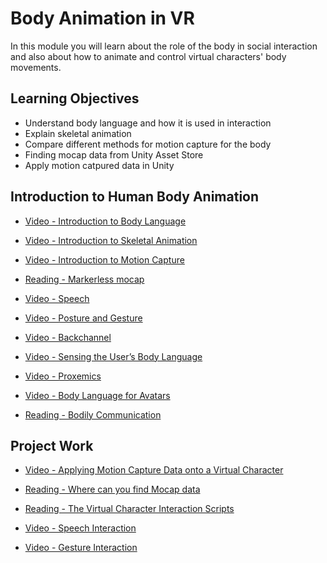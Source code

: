 # Body Animation in VR

In this module you will learn about the role of the body in social interaction and also about how to animate and control virtual characters' body movements.

## Learning Objectives

- Understand body language and how it is used in interaction
- Explain skeletal animation
- Compare different methods for motion capture for the body
- Finding mocap data from Unity Asset Store
- Apply motion catpured data in Unity

## Introduction to Human Body Animation

- [Video - Introduction to Body Language](https://www.coursera.org/learn/interactive-3d-characters-social-virtual-reality/lecture/dHy6e/introduction-to-body-language)

- [Video - Introduction to Skeletal Animation](https://www.coursera.org/learn/interactive-3d-characters-social-virtual-reality/lecture/YECyj/introduction-to-skeletal-animation)

- [Video - Introduction to Motion Capture](https://www.coursera.org/learn/interactive-3d-characters-social-virtual-reality/lecture/OPZ5d/introduction-to-motion-capture)

- [Reading - Markerless mocap](https://www.microsoft.com/en-us/research/publication/real-time-human-pose-recognition-in-parts-from-a-single-depth-image/)

- [Video - Speech](https://www.coursera.org/learn/interactive-3d-characters-social-virtual-reality/lecture/pUD3M/speech)

- [Video - Posture and Gesture](https://www.coursera.org/learn/interactive-3d-characters-social-virtual-reality/lecture/L4DLR/posture-and-gesture)

- [Video - Backchannel](https://www.coursera.org/learn/interactive-3d-characters-social-virtual-reality/lecture/dbkP6/backchannel)

- [Video - Sensing the User’s Body Language](https://www.coursera.org/learn/interactive-3d-characters-social-virtual-reality/lecture/WKujg/sensing-the-users-body-language)

- [Video - Proxemics](https://www.coursera.org/learn/interactive-3d-characters-social-virtual-reality/lecture/kMf0R/proxemics)

- [Video - Body Language for Avatars](https://www.coursera.org/learn/interactive-3d-characters-social-virtual-reality/lecture/qlgt1/body-language-for-avatars)

- [Reading - Bodily Communication](http://web4.cs.ucl.ac.uk/uclic/people/n.berthouze/BerthouzeHCI12.pdf)

## Project Work

- [Video - Applying Motion Capture Data onto a Virtual Character](https://www.coursera.org/learn/interactive-3d-characters-social-virtual-reality/lecture/s7daQ/applying-motion-capture-data-onto-a-virtual-character)

- [Reading - Where can you find Mocap data](https://www.coursera.org/learn/interactive-3d-characters-social-virtual-reality/supplement/xt9CC/where-can-you-find-mocap-data)

- [Reading - The Virtual Character Interaction Scripts](https://www.coursera.org/learn/interactive-3d-characters-social-virtual-reality/supplement/sGBAJ/the-virtual-character-interaction-scripts)

- [Video - Speech Interaction](https://www.coursera.org/learn/interactive-3d-characters-social-virtual-reality/lecture/4YOlN/speech-interaction)

- [Video - Gesture Interaction](https://www.coursera.org/learn/interactive-3d-characters-social-virtual-reality/lecture/WZnps/gesture-interaction)